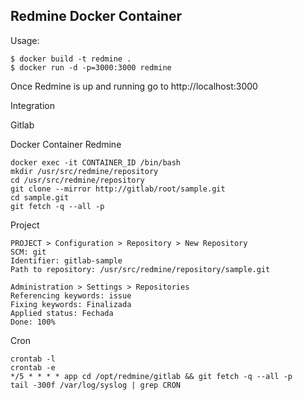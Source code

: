 ## Redmine Docker Container

Usage:
```
$ docker build -t redmine .
$ docker run -d -p=3000:3000 redmine
```

Once Redmine is up and running go to http://localhost:3000


Integration

Gitlab

Docker Container Redmine
```
docker exec -it CONTAINER_ID /bin/bash
mkdir /usr/src/redmine/repository
cd /usr/src/redmine/repository
git clone --mirror http://gitlab/root/sample.git
cd sample.git
git fetch -q --all -p
```

Project
```
PROJECT > Configuration > Repository > New Repository
SCM: git
Identifier: gitlab-sample
Path to repository: /usr/src/redmine/repository/sample.git
```
```
Administration > Settings > Repositories
Referencing keywords: issue
Fixing keywords: Finalizada
Applied status: Fechada
Done: 100%
```
Cron

```
crontab -l
crontab -e
*/5 * * * * app cd /opt/redmine/gitlab && git fetch -q --all -p
tail -300f /var/log/syslog | grep CRON
```
